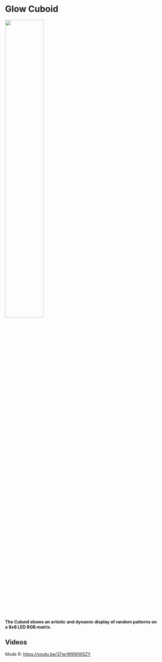 # Glow Cuboid
<img src="https://github.com/MarkMakies/Glow-Cube/assets/105891859/68a5bb0c-a1b3-4fde-a600-e47d4d5de3b6" width=50% height=50%>

**The Cuboid shows an artistic and dynamic display of random patterns on a 8x8 LED RGB matrix.**

## Videos
Mode R: https://youtu.be/37wrW9WWSZY
